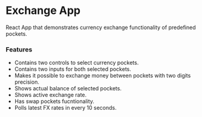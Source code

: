 # Exchange App

<p>React App that demonstrates currency exchange functionality of predefined pockets.</p>

<h3>Features</h3>
<ul>
<li>Contains two controls to select currency pockets.</li>
<li>Contains two inputs for both selected pockets.</li>
<li>Makes it possible to exchange money between pockets with two digits precision.</li>
<li>Shows actual balance of selected pockets.</li>
<li>Shows active exchange rate.</li>
<li>Has swap pockets fucntionality.</li>
<li>Polls latest FX rates in every 10 seconds.</li>
</ul>
